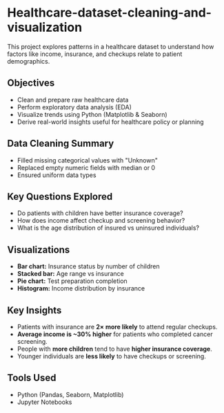 # Healthcare-dataset-cleaning-and-visualization


This project explores patterns in a healthcare dataset to understand how factors like income, insurance, and checkups relate to patient demographics.

##  Objectives

- Clean and prepare raw healthcare data
- Perform exploratory data analysis (EDA)
- Visualize trends using Python (Matplotlib & Seaborn)
- Derive real-world insights useful for healthcare policy or planning

##  Data Cleaning Summary

- Filled missing categorical values with "Unknown"
- Replaced empty numeric fields with median or 0
- Ensured uniform data types

## Key Questions Explored

- Do patients with children have better insurance coverage?
- How does income affect checkup and screening behavior?
- What is the age distribution of insured vs uninsured individuals?

##  Visualizations

- **Bar chart:** Insurance status by number of children
- **Stacked bar:** Age range vs insurance
- **Pie chart:** Test preparation completion
- **Histogram:** Income distribution by insurance

##  Key Insights

- Patients with insurance are **2× more likely** to attend regular checkups.
- **Average income is ~30% higher** for patients who completed cancer screening.
- People with **more children** tend to have **higher insurance coverage**.
- Younger individuals are **less likely** to have checkups or screening.

##  Tools Used

- Python (Pandas, Seaborn, Matplotlib)
- Jupyter Notebooks


